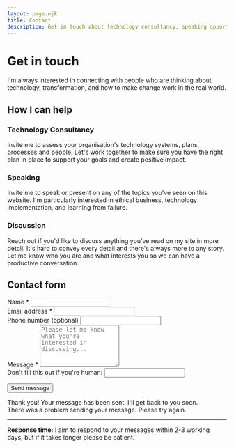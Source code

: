 ```yaml
---
layout: page.njk
title: Contact
description: Get in touch about technology consultancy, speaking opportunities, or to discuss ideas
---
```


# Get in touch

I'm always interested in connecting with people who are thinking about technology, transformation, and how to make change work in the real world.

## How I can help

<div class="services-grid">
  <div class="service-card">
    <h3>Technology Consultancy</h3>
    <p>Invite me to assess your organisation's technology systems, plans, processes and people. Let's work together to make sure you have the right plan in place to support your goals and create positive impact.</p>
  </div>
  
  <div class="service-card">
    <h3>Speaking</h3>
    <p>Invite me to speak or present on any of the topics you've seen on this website. I'm particularly interested in ethical business, technology implementation, and learning from failure.</p>
  </div>
  
  <div class="service-card">
    <h3>Discussion</h3>
    <p>Reach out if you'd like to discuss anything you've read on my site in more detail. It's hard to convey every detail and there's always more to any story. Let me know who you are and what interests you so we can have a productive conversation.</p>
  </div>
</div>

## Contact form

<form class="contact-form" action="https://formspree.io/f/xyzjnpyv" method="POST">
  <div class="form-group">
    <label for="name" class="form-label">Name *</label>
    <input type="text" id="name" name="name" class="form-input" required aria-describedby="name-error">
    <div class="form-error" id="name-error"></div>
  </div>
  
  <div class="form-group">
    <label for="email" class="form-label">Email address *</label>
    <input type="email" id="email" name="email" class="form-input" required aria-describedby="email-error">
    <div class="form-error" id="email-error"></div>
  </div>
  
  <div class="form-group">
    <label for="phone" class="form-label">Phone number (optional)</label>
    <input type="tel" id="phone" name="phone" class="form-input">
  </div>
  
  <div class="form-group">
    <label for="message" class="form-label">Message *</label>
    <textarea id="message" name="message" rows="6" class="form-input form-textarea" required aria-describedby="message-error" placeholder="Please let me know what you're interested in discussing..."></textarea>
    <div class="form-error" id="message-error"></div>
  </div>
  
  <!-- Honeypot field for spam prevention -->
  <div class="honeypot">
    <label for="website">Don't fill this out if you're human:</label>
    <input type="text" id="website" name="website" tabindex="-1">
  </div>
  
  <button type="submit" class="form-submit">Send message</button>
  
  <div class="form-status">
    <div class="form-success" id="form-success">Thank you! Your message has been sent. I'll get back to you soon.</div>
    <div class="form-error" id="form-error">There was a problem sending your message. Please try again.</div>
  </div>
</form>

---

<div class="highlight-box">
  <p><strong>Response time:</strong> I aim to respond to your messages within 2-3 working days, but if it takes longer please be patient.</p>
</div>
